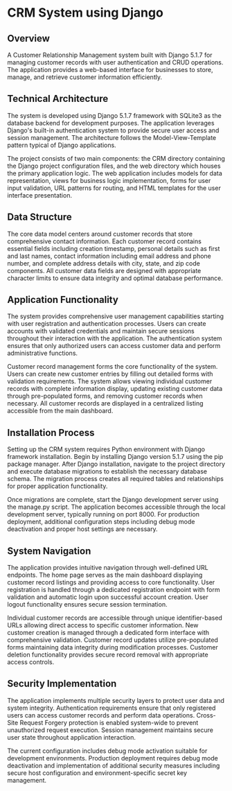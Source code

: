 # CRM System using Django

## Overview

A Customer Relationship Management system built with Django 5.1.7 for managing customer records with user authentication and CRUD operations. The application provides a web-based interface for businesses to store, manage, and retrieve customer information efficiently.

## Technical Architecture

The system is developed using Django 5.1.7 framework with SQLite3 as the database backend for development purposes. The application leverages Django's built-in authentication system to provide secure user access and session management. The architecture follows the Model-View-Template pattern typical of Django applications.

The project consists of two main components: the CRM directory containing the Django project configuration files, and the web directory which houses the primary application logic. The web application includes models for data representation, views for business logic implementation, forms for user input validation, URL patterns for routing, and HTML templates for the user interface presentation.

## Data Structure

The core data model centers around customer records that store comprehensive contact information. Each customer record contains essential fields including creation timestamp, personal details such as first and last names, contact information including email address and phone number, and complete address details with city, state, and zip code components. All customer data fields are designed with appropriate character limits to ensure data integrity and optimal database performance.

## Application Functionality

The system provides comprehensive user management capabilities starting with user registration and authentication processes. Users can create accounts with validated credentials and maintain secure sessions throughout their interaction with the application. The authentication system ensures that only authorized users can access customer data and perform administrative functions.

Customer record management forms the core functionality of the system. Users can create new customer entries by filling out detailed forms with validation requirements. The system allows viewing individual customer records with complete information display, updating existing customer data through pre-populated forms, and removing customer records when necessary. All customer records are displayed in a centralized listing accessible from the main dashboard.

## Installation Process

Setting up the CRM system requires Python environment with Django framework installation. Begin by installing Django version 5.1.7 using the pip package manager. After Django installation, navigate to the project directory and execute database migrations to establish the necessary database schema. The migration process creates all required tables and relationships for proper application functionality.

Once migrations are complete, start the Django development server using the manage.py script. The application becomes accessible through the local development server, typically running on port 8000. For production deployment, additional configuration steps including debug mode deactivation and proper host settings are necessary.

## System Navigation

The application provides intuitive navigation through well-defined URL endpoints. The home page serves as the main dashboard displaying customer record listings and providing access to core functionality. User registration is handled through a dedicated registration endpoint with form validation and automatic login upon successful account creation. User logout functionality ensures secure session termination.

Individual customer records are accessible through unique identifier-based URLs allowing direct access to specific customer information. New customer creation is managed through a dedicated form interface with comprehensive validation. Customer record updates utilize pre-populated forms maintaining data integrity during modification processes. Customer deletion functionality provides secure record removal with appropriate access controls.

## Security Implementation

The application implements multiple security layers to protect user data and system integrity. Authentication requirements ensure that only registered users can access customer records and perform data operations. Cross-Site Request Forgery protection is enabled system-wide to prevent unauthorized request execution. Session management maintains secure user state throughout application interaction.

The current configuration includes debug mode activation suitable for development environments. Production deployment requires debug mode deactivation and implementation of additional security measures including secure host configuration and environment-specific secret key management.